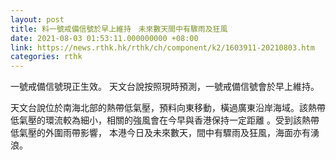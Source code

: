 ```yaml
---
layout: post
title: 料一號戒備信號於早上維持　未來數天間中有驟雨及狂風
date: 2021-08-03 01:53:11.000000000 +08:00
link: https://news.rthk.hk/rthk/ch/component/k2/1603911-20210803.htm
categories: rthk
---
```


一號戒備信號現正生效。 天文台說按照現時預測，一號戒備信號會於早上維持。

天文台說位於南海北部的熱帶低氣壓，預料向東移動，橫過廣東沿岸海域。該熱帶低氣壓的環流較為細小，相關的強風會在今早與香港保持一定距離 。受到該熱帶低氣壓的外圍雨帶影響， 本港今日及未來數天，間中有驟雨及狂風，海面亦有湧浪。
